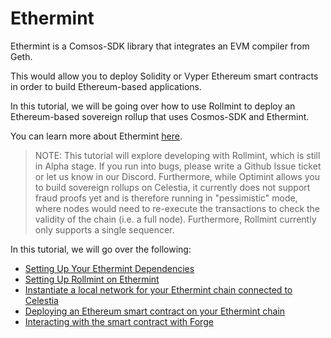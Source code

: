 # Ethermint

Ethermint is a Comsos-SDK library that integrates an EVM compiler
from Geth.

This would allow you to deploy Solidity or Vyper Ethereum smart contracts
in order to build Ethereum-based applications.

In this tutorial, we will be going over how to use Rollmint to deploy
an Ethereum-based sovereign rollup that uses Cosmos-SDK and Ethermint.

You can learn more about Ethermint [here](https://docs.ethermint.zone/).

> NOTE: This tutorial will explore developing with Rollmint, which
  is still in Alpha stage. If you run into bugs, please write a Github
  Issue ticket or let us know in our Discord. Furthermore, while Optimint
  allows you to build sovereign rollups on Celestia, it currently does not
  support fraud proofs yet and is therefore running in "pessimistic" mode,
  where nodes would need to re-execute the transactions to check the validity
  of the chain (i.e. a full node). Furthermore, Rollmint currently only supports
  a single sequencer.

In this tutorial, we will go over the following:

* [Setting Up Your Ethermint Dependencies](./ethermint-dependencies.md)
* [Setting Up Rollmint on Ethermint](./rollmint-on-ethermint.md)
* [Instantiate a local network for your Ethermint chain connected to Celestia](./instantiate-ethermint.md)
* [Deploying an Ethereum smart contract on your Ethermint chain](./deploy-solidity-ethermint.md)
* [Interacting with the smart contract with Forge](./interact-ethermint-solidity.md)
